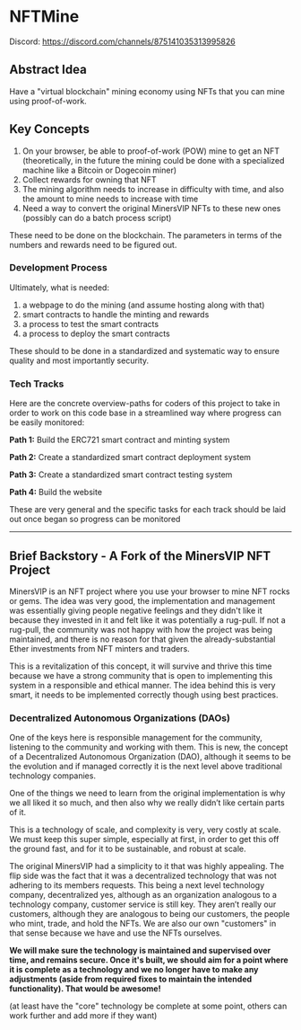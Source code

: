 # NFTMine

Discord: https://discord.com/channels/875141035313995826


## Abstract Idea

Have a "virtual blockchain" mining economy using NFTs that you can mine using proof-of-work.


## Key Concepts

1. On your browser, be able to proof-of-work (POW) mine to get an NFT (theoretically, in the future the mining could be done with a specialized machine like a Bitcoin or Dogecoin miner)
2. Collect rewards for owning that NFT
3. The mining algorithm needs to increase in difficulty with time, and also the amount to mine needs to increase with time
4. Need a way to convert the original MinersVIP NFTs to these new ones (possibly can do a batch process script)

These need to be done on the blockchain. The parameters in terms of the numbers and rewards need to be figured out.


### Development Process 


Ultimately, what is needed:

1. a webpage to do the mining (and assume hosting along with that)
2. smart contracts to handle the minting and rewards
3. a process to test the smart contracts
4. a process to deploy the smart contracts

These should to be done in a standardized and systematic way to ensure quality and most importantly security.


### Tech Tracks

Here are the concrete overview-paths for coders of this project to take in order to work on this code base in a streamlined way where progress can be easily monitored:

**Path 1:** Build the ERC721 smart contract and minting system

**Path 2:** Create a standardized smart contract deployment system

**Path 3:** Create a standardized smart contract testing system

**Path 4:** Build the website


These are very general and the specific tasks for each track should be laid out once began so progress can be monitored

---


## Brief Backstory - A Fork of the MinersVIP NFT Project

MinersVIP is an NFT project where you use your browser to mine NFT rocks or gems. The idea was very good, the implementation and management was essentially giving people negative feelings and they didn't like it because they invested in it and felt like it was potentially a rug-pull. If not a rug-pull, the community was not happy with how the project was being maintained, and there is no reason for that given the already-substantial Ether investments from NFT minters and traders.

This is a revitalization of this concept, it will survive and thrive this time because we have a strong community that is open to implementing this system in a responsible and ethical manner. The idea behind this is very smart, it needs to be implemented correctly though using best practices.

### **Decentralized Autonomous Organizations (DAOs)**

One of the keys here is responsible management for the community, listening to the community and working with them. This is new, the concept of a Decentralized Autonomous Organization (DAO), although it seems to be the evolution and if managed correctly it is the next level above traditional technology companies. 


One of the things we need to learn from the original implementation is why we all liked it so much, and then also why we really didn’t like certain parts of it.

This is a technology of scale, and complexity is very, very costly at scale. We must keep this super simple, especially at first, in order to get this off the ground fast, and for it to be sustainable, and robust at scale.


The original MinersVIP had a simplicity to it that was highly appealing. The flip side was the fact that it was a decentralized technology that was not adhering to its members requests. This being a next level technology company, decentralized yes, although as an organization analogous to a technology company, customer service is still key. They aren’t really our customers, although they are analogous to being our customers, the people who mint, trade, and hold the NFTs. We are also our own "customers" in that sense because we have and use the NFTs ourselves.


**We will make sure the technology is maintained and supervised over time, and remains secure. Once it's built, we should aim for a point where it is complete as a technology and we no longer have to make any adjustments (aside from required fixes to maintain the intended functionality). That would be awesome!**

(at least have the "core" technology be complete at some point, others can work further and add more if they want)
